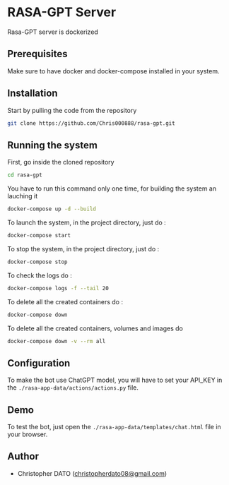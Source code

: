 RASA-GPT Server
==========================

Rasa-GPT server is dockerized

## Prerequisites

Make sure to have docker and docker-compose installed in your system.

## Installation

Start by pulling the code from the repository

```bash
git clone https://github.com/Chris000888/rasa-gpt.git
```

## Running the system

First, go inside the cloned repository

```bash 
cd rasa-gpt
```

You have to run this command only one time, for building the system an lauching it

```bash 
docker-compose up -d --build
```


To launch the system, in the project directory, just do :

```bash
docker-compose start
```

To stop the system, in the project directory, just do :

```bash
docker-compose stop
```

To check the logs do :

```bash
docker-compose logs -f --tail 20
```

To delete all the created containers do :

```bash
docker-compose down
```

To delete all the created containers, volumes and images do

```bash
docker-compose down -v --rm all
```

## Configuration

To make the bot use ChatGPT model, you will have to set your API_KEY in the
```./rasa-app-data/actions/actions.py``` file.

## Demo

To test the bot, just open the ```./rasa-app-data/templates/chat.html``` file
in your browser.

## Author

* Christopher DATO (<christopherdato08@gmail.com>)
